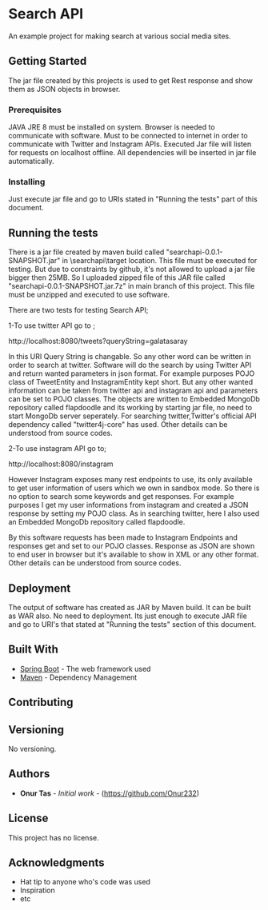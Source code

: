 # Search API

An example project for making search at various social media sites. 

## Getting Started

The jar file created by this projects is used to get Rest response and show them as JSON objects in browser.

### Prerequisites

JAVA JRE 8 must be installed on system.
Browser is needed to communicate with software.
Must to be connected to internet in order to communicate with Twitter and Instagram APIs. 
Executed Jar file will listen for requests on localhost offline.
All dependencies will be inserted in jar file automatically.


### Installing

Just execute jar file and go to URIs stated in "Running the tests" part of this document. 

## Running the tests 

There is a jar file created by maven build called "searchapi-0.0.1-SNAPSHOT.jar" in \searchapi\target location. This file must be executed for testing. But due to constraints by github, it's not allowed to upload a jar file bigger then 25MB. So I uploaded zipped 
file of this JAR file called "searchapi-0.0.1-SNAPSHOT.jar.7z" in main branch of this project. This file must be unzipped and executed to use software.

There are two tests for testing Search API;

1-To use twitter API go to ;

http://localhost:8080/tweets?queryString=galatasaray

In this URI Query String is changable. So any other word can be written in order to search at twitter.
Software will do the search by using Twitter API and return wanted parameters in json format. For example purposes POJO class of TweetEntity and InstagramEntity kept short. 
But any other wanted information can be taken from twitter api and instagram api and parameters can be set to POJO classes. The objects are written to Embedded MongoDb repository
called flapdoodle and its working by starting jar file, no need to start MongoDb server seperately. For searching twitter,Twitter's official API dependency called "twitter4j-core" 
has used. Other details can be understood from source codes.

2-To use instagram API go to;

http://localhost:8080/instagram

However Instagram exposes many rest endpoints to use, its only available to get user information of users which we own in sandbox mode. So there is no option to search some keywords
and get responses. For example purposes I get my user informations from instagram and created a JSON response by setting my POJO class. As in searching twitter, here I also used 
an Embedded MongoDb repository called flapdoodle. 

By this software requests has been made to Instagram Endpoints and responses get and set to our POJO classes. Response as JSON are shown to end user in browser but it's available to
show in XML or any other format. Other details can be understood from source codes.


## Deployment

The output of software has created as JAR by Maven build. It can be built as WAR also. No need to deployment. Its just enough to execute JAR file and go to URI's that stated at 
"Running the tests" section of this document.

## Built With

* [Spring Boot](https://projects.spring.io/spring-boot/) - The web framework used
* [Maven](https://maven.apache.org/) - Dependency Management


## Contributing


## Versioning

No versioning.

## Authors

* **Onur Tas** - *Initial work* - (https://github.com/Onur232)


## License

This project has no license.

## Acknowledgments

* Hat tip to anyone who's code was used
* Inspiration
* etc
